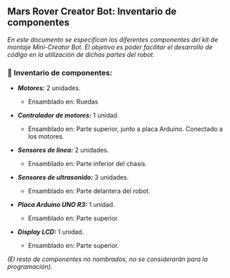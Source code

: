 ## Mars Rover Creator Bot: Inventario de componentes

*En este documento se especifican los diferentes componentes del kit de montaje Mini-Creator Bot. El objetivo es poder facilitar el desarrollo de código en la utilización de dichas partes del robot.*

### :book: Inventario de componentes:

* ***Motores:*** 2 unidades.
  * Ensamblado en: Ruedas
* ***Controlador de motores:*** 1 unidad.
  * Ensamblado en: Parte superior, junto a placa Arduino. Conectado a los motores.
* ***Sensores de linea:*** 2 unidades.
  * Ensamblado en: Parte inferior del chasis.
* ***Sensores de ultrasonido:*** 3 unidades.
  * Ensamblado en: Parte delantera del robot.
* ***Placa Arduino UNO R3:*** 1 unidad.
  * Ensamblado en: Parte superior.

* ***Display LCD:*** 1 unidad.
  * Ensamblado en: Parte superior.

*(El resto de componentes no nombrados, no se considerarán para la programación).*